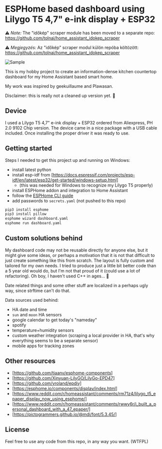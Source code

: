 # ESPHome based dashboard using Lilygo T5 4,7" e-ink display + ESP32

⚠️ *Note:* The "időkép" scraper module has been moved to a separate repo: <https://github.com/tolnai/home_assistant_idokep_scraper>

⚠️ *Megjegyzés:* Az "időkép" scraper modul külön repóba költözött: <https://github.com/tolnai/home_assistant_idokep_scraper>

![Sample](/sample.png)

This is my hobby project to create an information-dense kitchen countertop dashboard for my Home Assistant based smart home.

My work was inspired by geekuillaume and Plawasan.

Disclaimer: this is really not a cleaned up version yet. 🙂

## Device

I used a Lilygo T5 4,7" e-ink display + ESP32 ordered from Aliexpress, PH 2.0 9102 Chip version. The device came in a nice package with a USB cable included. Once installing the proper driver it was ready to use.

## Getting started

Steps I needed to get this project up and running on Windows:

- install latest python
- install esp-idf from [https://docs.espressif.com/projects/esp-idf/en/latest/esp32/get-started/windows-setup.html]
  - (this was needed for Windows to recognize my Lilygo T5 properly)
- install ESPHome addon and integration to Home Assistant
- follow the [ESPHome CLI guide](https://esphome.io/guides/getting_started_command_line.html)
- add passwords to `secrets.yaml` (not pushed to this repo)

```bash
pip3 install esphome
pip3 install pillow
esphome wizard dashboard.yaml
esphome run dashboard.yaml
```

## Custom solutions behind

My dashboard code may not be reusable directly for anyone else, but it might give some ideas, or perhaps a motivation that it is not that difficult to just create something like this from scratch. The layout is fully custom and tailored for my own needs. I tried to produce just a little bit better code than a 5 year old would do, but I'm not that proud of it (could use a lot of refactoring). Oh boy, I haven't used C++ in ages... 🙂

Date related things and some other stuff are localized in a perhaps ugly way, since strftime can't do that.

Data sources used behind:

- HA date and time
- `sun` and `moon` HA sensors
- google calendar to get today's "nameday"
- spotify
- temperature+humidity sensors
- custom weather integration (scraping a local provider in HA, that's why everything seems to be a separate sensor)
- mobile apps for tracking zones

## Other resources

- [https://github.com/tiaanv/esphome-components]
- [https://github.com/Xinyuan-LilyGO/LilyGo-EPD47]
- [https://github.com/vroland/epdiy]
- [https://esphome.io/components/display/index.html]
- [https://www.reddit.com/r/homeassistant/comments/rm71z4/lilygo_t5_epaper_display_now_using_esphome/]
- [https://www.reddit.com/r/homeassistant/comments/rwwy6r/i_built_a_personal_dashboard_with_a_47_epaper/]
- [https://pictogrammers.github.io/@mdi/font/5.3.45/]

## License

Feel free to use any code from this repo, in any way you want. (WTFPL)
